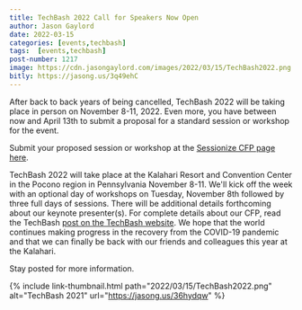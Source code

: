 ```yaml
---
title: TechBash 2022 Call for Speakers Now Open
author: Jason Gaylord
date: 2022-03-15
categories: [events,techbash]
tags:  [events,techbash]
post-number: 1217
image: https://cdn.jasongaylord.com/images/2022/03/15/TechBash2022.png
bitly: https://jasong.us/3q49ehC
---
```


After back to back years of being cancelled, TechBash 2022 will be taking place in person on November 8-11, 2022. Even more, you have between now and April 13th to submit a proposal for a standard session or workshop for the event. 

Submit your proposed session or workshop at the [Sessionize CFP page here](https://jasong.us/36hydqw).

TechBash 2022 will take place at the Kalahari Resort and Convention Center in the Pocono region in Pennsylvania November 8-11. We'll kick off the week with an optional day of workshops on Tuesday, November 8th followed by three full days of sessions. There will be additional details forthcoming about our keynote presenter(s). For complete details about our CFP, read the TechBash [post on the TechBash website](https://jasong.us/36fcJe0). We hope that the world continues making progress in the recovery from the COVID-19 pandemic and that we can finally be back with our friends and colleagues this year at the Kalahari.

Stay posted for more information.

{% include link-thumbnail.html path="2022/03/15/TechBash2022.png" alt="TechBash 2021" url="https://jasong.us/36hydqw" %}